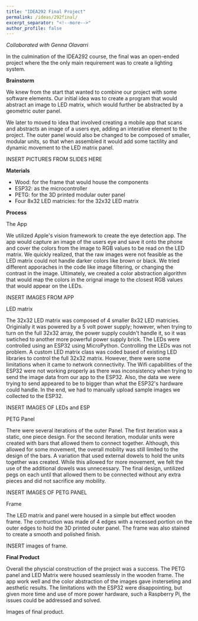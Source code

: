 ```yaml
---
title: "IDEA292 Final Project"
permalink: /ideas/292final/
excerpt_separator: "<!--more-->"
author_profile: false
---
```

*Collaborated with Genna Olavarri*

In the culmination of the IDEA292 course, the final was an open-ended project where the the only main requirement was to create a lighting system. 

**Brainstorm**

We knew from the start that wanted to combine our project with some software elements. Our initial idea was to create a program that would abstract an image to LED matrix, which would further be abstracted by a geometric outer panel. 

We later to moved to idea that involved creating a mobile app that scans and abstracts an image of a users eye, adding an interative element to the project. The outer panel would also be changed to be composed of smaller, modular units, so that when assembled it would add some tactility and dynamic movement to the LED matrix panel.

INSERT PICTURES FROM SLIDES HERE

**Materials**

- Wood: for the frame that would house the components
- ESP32: as the microcontroller
- PETG: for the 3D printed modular outer panel
- Four 8x32 LED matricies: for the 32x32 LED matrix

**Process**

The App

We utilized Apple's vision framework to create the eye detection app. The app would capture an image of the users eye and save it onto the phone and cover the colors from the image to RGB values to be read on the LED matrix. We quickly realized, that the raw images were not feasible as the LED matrix could not handle darker colors like brown or black. We tried different apporaches in the code like image filtering, or changing the contrast in the image. Ultimately, we created a color abstraction algorithm that would map the colors in the orignal image to the closest RGB values that would appear on the LEDs. 

INSERT IMAGES FROM APP

LED matrix

The 32x32 LED matrix was composed of 4 smaller 8x32 LED matricies. Originially it was powered by a 5 volt power supply; however, when trying to turn on the full 32x32 array, the power supply couldn't handle it, so it was swtiched to another more powerful power supply brick. The LEDs were controlled using an ESP32 using MicroPython. Controlling the LEDs was not problem. A custom LED matrix class was coded based of existing LED libraries to control the full 32x32 matrix. However, there were some limitations when it came to network connectivity. The Wifi capabilities of the ESP32 were not working properly as there was inconsistency when trying to send the image data from our app to the ESP32. Also, the data we were trying to send appeared to be to bigger than what the ESP32's hardware could handle. In the end, we had to manually upload sample images we collected to the ESP32.

INSERT IMAGES OF LEDs and ESP

PETG Panel

There were several iterations of the outer Panel. The first iteration was a static, one piece design. For the second iteration, modular units were created with bars that allowed them to connect together. Although, this allowed for some movement, the overall mobility was still limited to the design of the bars. A variation that used external dowels to hold the units together was created. While this allowed for more movement, we felt the use of the additional dowels was unnecessary. The final design, untilized pegs on each until that allowed them to be connected without any extra pieces and did not sacrifice any mobility.

INSERT IMAGES OF PETG PANEL

Frame

The LED matrix and panel were housed in a simple but effect wooden frame. The contruction was made of 4 edges with a recessed portion on the outer edges to hold the 3D printed outer panel. The frame was also stained to create a smooth and polished finish.

INSERT images of frame.

**Final Product**

Overall the physcial construction of the project was a success. The PETG panel and LED Matrix were housed seamlessly in the wooden frame. The app work well and the color abstraction of the images gave insterseting and aesthetic results. The limitations with the ESP32 were disappointing, but given more time and use of more power hardware, such a Raspberry Pi, the issues could be addressed and solved.

Images of final product.